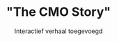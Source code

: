 ---
title      : '"The CMO Story"'
subtitle   : Interactief verhaal toegevoegd
button     : Bekijk dit nu
uri       : '/story/cmo'
order      : 1
active     : true
---